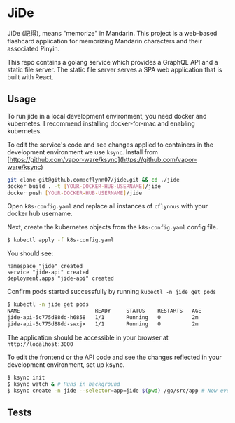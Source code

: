 JiDe
====

JiDe (記得), means "memorize" in Mandarin. This project is a web-based flashcard
application for memorizing Mandarin characters and their associated Pinyin.

This repo contains a golang service which provides a GraphQL API and a static
file server. The static file server serves a SPA web application that is built
with React.

Usage
-----
To run jide in a local development environment, you need docker and kubernetes.
I recommend installing docker-for-mac and enabling kubernetes.

To edit the service's code and see changes applied to containers in the
development environment we use `ksync`. Install from
[https://github.com/vapor-ware/ksync](https://github.com/vapor-ware/ksync)

```bash
git clone git@github.com:cflynn07/jide.git && cd ./jide
docker build . -t [YOUR-DOCKER-HUB-USERNAME]/jide
docker push [YOUR-DOCKER-HUB-USERNAME]/jide
```

Open `k8s-config.yaml` and replace all instances of `cflynnus` with your docker
hub username.  

Next, create the kubernetes objects from the `k8s-config.yaml` config file.
```bash
$ kubectl apply -f k8s-config.yaml
```

You should see:
```
namespace "jide" created
service "jide-api" created
deployment.apps "jide-api" created
```

Confirm pods started successfully by running `kubectl -n jide get pods`
```bash
$ kubectl -n jide get pods
NAME                        READY     STATUS    RESTARTS   AGE
jide-api-5c775d88dd-h6858   1/1       Running   0          2m
jide-api-5c775d88dd-swxjx   1/1       Running   0          2m
```

The application should be accessible in your browser at `http://localhost:3000`  

To edit the frontend or the API code and see the changes reflected in your
development environment, set up ksync.

```bash
$ ksync init
$ ksync watch & # Runs in background
$ ksync create -n jide --selector=app=jide $(pwd) /go/src/app # Now everytime a file is changed in your workdir ksync will replace the pods
```

Tests
-----
